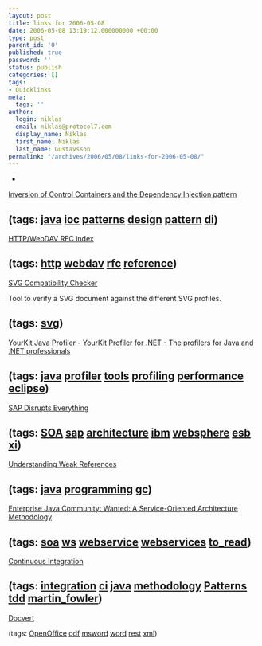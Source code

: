 ```yaml
---
layout: post
title: links for 2006-05-08
date: 2006-05-08 13:19:12.000000000 +00:00
type: post
parent_id: '0'
published: true
password: ''
status: publish
categories: []
tags:
- Quicklinks
meta:
  tags: ''
author:
  login: niklas
  email: niklas@protocol7.com
  display_name: Niklas
  first_name: Niklas
  last_name: Gustavsson
permalink: "/archives/2006/05/08/links-for-2006-05-08/"
---
```

- 
[Inversion of Control Containers and the Dependency Injection pattern](http://www.martinfowler.com/articles/injection.html)

(tags: [java](http://del.icio.us/protocol7/java) [ioc](http://del.icio.us/protocol7/ioc) [patterns](http://del.icio.us/protocol7/patterns) [design](http://del.icio.us/protocol7/design) [pattern](http://del.icio.us/protocol7/pattern) [di](http://del.icio.us/protocol7/di))
- 
[HTTP/WebDAV RFC index](http://greenbytes.de/tech/webdav/common-index.html)

(tags: [http](http://del.icio.us/protocol7/http) [webdav](http://del.icio.us/protocol7/webdav) [rfc](http://del.icio.us/protocol7/rfc) [reference](http://del.icio.us/protocol7/reference))
- 
[SVG Compatibility Checker](http://qa-dev.w3.org/~bjoern/svgcc/?uri=)

Tool to verify a SVG document against the different SVG profiles.

(tags: [svg](http://del.icio.us/protocol7/svg))
- 
[YourKit Java Profiler - YourKit Profiler for .NET - The profilers for Java and .NET professionals](http://www.yourkit.com/)

(tags: [java](http://del.icio.us/protocol7/java) [profiler](http://del.icio.us/protocol7/profiler) [tools](http://del.icio.us/protocol7/tools) [profiling](http://del.icio.us/protocol7/profiling) [performance](http://del.icio.us/protocol7/performance) [eclipse](http://del.icio.us/protocol7/eclipse))
- 
[SAP Disrupts Everything](http://artsciita.blogspot.com/2006/05/sap-disrupts-everything.html)

(tags: [SOA](http://del.icio.us/protocol7/SOA) [sap](http://del.icio.us/protocol7/sap) [architecture](http://del.icio.us/protocol7/architecture) [ibm](http://del.icio.us/protocol7/ibm) [websphere](http://del.icio.us/protocol7/websphere) [esb](http://del.icio.us/protocol7/esb) [xi](http://del.icio.us/protocol7/xi))
- 
[Understanding Weak References](http://weblogs.java.net/blog/enicholas/archive/2006/05/understanding_w.html)

(tags: [java](http://del.icio.us/protocol7/java) [programming](http://del.icio.us/protocol7/programming) [gc](http://del.icio.us/protocol7/gc))
- 
[Enterprise Java Community: Wanted: A Service-Oriented Architecture Methodology](http://www.theserverside.com/articles/article.tss?l=WantedSOA)

(tags: [soa](http://del.icio.us/protocol7/soa) [ws](http://del.icio.us/protocol7/ws) [webservice](http://del.icio.us/protocol7/webservice) [webservices](http://del.icio.us/protocol7/webservices) [to\_read](http://del.icio.us/protocol7/to_read))
- 
[Continuous Integration](http://martinfowler.com/articles/continuousIntegration.html)

(tags: [integration](http://del.icio.us/protocol7/integration) [ci](http://del.icio.us/protocol7/ci) [java](http://del.icio.us/protocol7/java) [methodology](http://del.icio.us/protocol7/methodology) [Patterns](http://del.icio.us/protocol7/Patterns) [tdd](http://del.icio.us/protocol7/tdd) [martin\_fowler](http://del.icio.us/protocol7/martin_fowler))
- 
[Docvert](http://holloway.co.nz/docvert/)

(tags: [OpenOffice](http://del.icio.us/protocol7/OpenOffice) [odf](http://del.icio.us/protocol7/odf) [msword](http://del.icio.us/protocol7/msword) [word](http://del.icio.us/protocol7/word) [rest](http://del.icio.us/protocol7/rest) [xml](http://del.icio.us/protocol7/xml))
